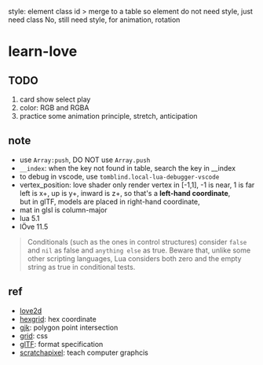 style: element class id > merge to a table 
so element do not need style, just need class
No, still need style, for animation, rotation 
# learn-love
## TODO
1. card show select play
2. color: RGB and RGBA
2. practice some animation principle, stretch, anticipation

## note
- use `Array:push`, DO NOT use `Array.push`
- `__index`: when the key not found in table, search the key in __index
- to debug in vscode, use `tomblind.local-lua-debugger-vscode`
- vertex_position: love shader only render vertex in [-1,1], -1 is near, 1 is far  
left is x+, up is y+, inward is z+, so that's a **left-hand coordinate**,  
 but in glTF, models are placed in right-hand coordinate, 
- mat in glsl is column-major
- lua 5.1
- lÖve 11.5
> Conditionals (such as the ones in control structures) consider `false` and `nil` as false and `anything else` as true. Beware that, unlike some other scripting languages, Lua considers both zero and the empty string as true in conditional tests.

## ref
- [love2d](https://love2d.org/)
- [hexgrid](https://www.redblobgames.com/grids/hexagons/#pixel-to-hex): hex coordinate
- [gjk](https://dyn4j.org/2010/04/gjk-gilbert-johnson-keerthi/): polygon point intersection
- [grid](https://ruanyifeng.com/blog/2019/03/grid-layout-tutorial.html): css 
- [glTF](https://registry.khronos.org/glTF/specs/2.0/glTF-2.0.html): format specification
- [scratchapixel](https://www.scratchapixel.com/): teach computer graphcis